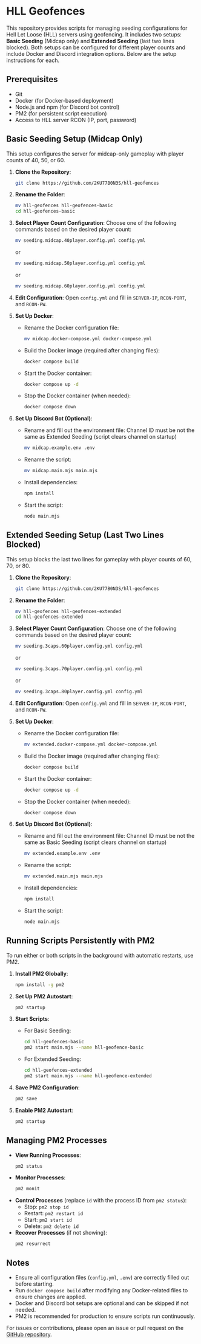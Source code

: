 # HLL Geofences

This repository provides scripts for managing seeding configurations for Hell Let Loose (HLL) servers using geofencing. It includes two setups: **Basic Seeding** (Midcap only) and **Extended Seeding** (last two lines blocked). Both setups can be configured for different player counts and include Docker and Discord integration options. Below are the setup instructions for each.

## Prerequisites

- Git
- Docker (for Docker-based deployment)
- Node.js and npm (for Discord bot control)
- PM2 (for persistent script execution)
- Access to HLL server RCON (IP, port, password)

## Basic Seeding Setup (Midcap Only)

This setup configures the server for midcap-only gameplay with player counts of 40, 50, or 60.

1. **Clone the Repository**:
   ```bash
   git clone https://github.com/2KU77B0N3S/hll-geofences
   ```

2. **Rename the Folder**:
   ```bash
   mv hll-geofences hll-geofences-basic
   cd hll-geofences-basic
   ```

3. **Select Player Count Configuration**:
   Choose one of the following commands based on the desired player count:
   ```bash
   mv seeding.midcap.40player.config.yml config.yml
   ```
   or
   ```bash
   mv seeding.midcap.50player.config.yml config.yml
   ```
   or
   ```bash
   mv seeding.midcap.60player.config.yml config.yml
   ```

4. **Edit Configuration**:
   Open `config.yml` and fill in `SERVER-IP`, `RCON-PORT`, and `RCON-PW`.

5. **Set Up Docker**:
   - Rename the Docker configuration file:
     ```bash
     mv midcap.docker-compose.yml docker-compose.yml
     ```
   - Build the Docker image (required after changing files):
     ```bash
     docker compose build
     ```
   - Start the Docker container:
     ```bash
     docker compose up -d
     ```
   - Stop the Docker container (when needed):
     ```bash
     docker compose down
     ```

6. **Set Up Discord Bot (Optional)**:
   - Rename and fill out the environment file: Channel ID must be not the same as Extended Seeding (script clears channel on startup)
     ```bash
     mv midcap.example.env .env
     ```
   - Rename the script:
     ```bash
     mv midcap.main.mjs main.mjs
     ```
   - Install dependencies:
     ```bash
     npm install
     ```
   - Start the script:
     ```bash
     node main.mjs
     ```

## Extended Seeding Setup (Last Two Lines Blocked)

This setup blocks the last two lines for gameplay with player counts of 60, 70, or 80.

1. **Clone the Repository**:
   ```bash
   git clone https://github.com/2KU77B0N3S/hll-geofences
   ```

2. **Rename the Folder**:
   ```bash
   mv hll-geofences hll-geofences-extended
   cd hll-geofences-extended
   ```

3. **Select Player Count Configuration**:
   Choose one of the following commands based on the desired player count:
   ```bash
   mv seeding.3caps.60player.config.yml config.yml
   ```
   or
   ```bash
   mv seeding.3caps.70player.config.yml config.yml
   ```
   or
   ```bash
   mv seeding.3caps.80player.config.yml config.yml
   ```

4. **Edit Configuration**:
   Open `config.yml` and fill in `SERVER-IP`, `RCON-PORT`, and `RCON-PW`.

5. **Set Up Docker**:
   - Rename the Docker configuration file:
     ```bash
     mv extended.docker-compose.yml docker-compose.yml
     ```
   - Build the Docker image (required after changing files):
     ```bash
     docker compose build
     ```
   - Start the Docker container:
     ```bash
     docker compose up -d
     ```
   - Stop the Docker container (when needed):
     ```bash
     docker compose down
     ```

6. **Set Up Discord Bot (Optional)**:
   - Rename and fill out the environment file: Channel ID must be not the same as Basic Seeding (script clears channel on startup)
     ```bash
     mv extended.example.env .env
     ```
   - Rename the script:
     ```bash
     mv extended.main.mjs main.mjs
     ```
   - Install dependencies:
     ```bash
     npm install
     ```
   - Start the script:
     ```bash
     node main.mjs
     ```

## Running Scripts Persistently with PM2

To run either or both scripts in the background with automatic restarts, use PM2.

1. **Install PM2 Globally**:
   ```bash
   npm install -g pm2
   ```

2. **Set Up PM2 Autostart**:
   ```bash
   pm2 startup
   ```

3. **Start Scripts**:
   - For Basic Seeding:
     ```bash
     cd hll-geofences-basic
     pm2 start main.mjs --name hll-geofence-basic
     ```
   - For Extended Seeding:
     ```bash
     cd hll-geofences-extended
     pm2 start main.mjs --name hll-geofence-extended
     ```

4. **Save PM2 Configuration**:
   ```bash
   pm2 save
   ```

5. **Enable PM2 Autostart**:
   ```bash
   pm2 startup
   ```

## Managing PM2 Processes

- **View Running Processes**:
  ```bash
  pm2 status
  ```
- **Monitor Processes**:
  ```bash
  pm2 monit
  ```
- **Control Processes** (replace `id` with the process ID from `pm2 status`):
  - Stop: `pm2 stop id`
  - Restart: `pm2 restart id`
  - Start: `pm2 start id`
  - Delete: `pm2 delete id`
- **Recover Processes** (if not showing):
  ```bash
  pm2 resurrect
  ```

## Notes

- Ensure all configuration files (`config.yml`, `.env`) are correctly filled out before starting.
- Run `docker compose build` after modifying any Docker-related files to ensure changes are applied.
- Docker and Discord bot setups are optional and can be skipped if not needed.
- PM2 is recommended for production to ensure scripts run continuously.

For issues or contributions, please open an issue or pull request on the [GitHub repository](https://github.com/2KU77B0N3S/hll-geofences).
